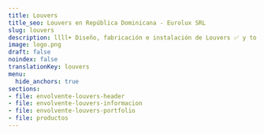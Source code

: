 ```yaml
---
title: Louvers
title_seo: Louvers en República Dominicana - Eurolux SRL
slug: louvers
description: llll➤ Diseño, fabricación e instalación de Louvers ✅ y todo tipo de envolvente y fachada ligera para su proyecto.
image: logo.png
draft: false
noindex: false
translationKey: louvers
menu:
  hide_anchors: true
sections:
- file: envolvente-louvers-header
- file: envolvente-louvers-informacion
- file: envolvente-louvers-portfolio
- file: productos
---
```

